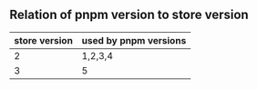 ## Relation of pnpm version to store version

| store version | used by pnpm versions |
| -- | -- |
| 2  | 1,2,3,4  |
| 3  | 5 |
